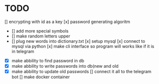 # TODO
[] encrypting with id as a key
[x] password generating algoritm
- [] add more special symbols
- [] make random letters upper
- [] plug new words into dictionary.txt
[x] setup mysql
[x] connect to mysql via python
[x] make cli interface so program will works like if it is in telegram
- [x] make abbility to find password in db
- [x] make abbility to write passwords into db(new and old
- [x] make abbility to update old passwords
[] connect it all to the telegram bot
[] make docker container
